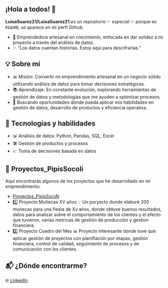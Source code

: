 ## ¡Hola a todos! 👋

**LuisaSuarez21/LuisaSuarez21** es un repositorio ✨ _especial_ ✨ porque es `README.md` aparece en mi perfl Github.

- 🎨 Emprendedora artesanal en crecimiento, enfocada en dar solidez a mi proyecto a través del análisis de datos.
- ✨ "Los datos cuentan historias. Estoy aquí para descifrarlas."

## 💡 Sobre mí
- 📊 Misión: Convertir mi emprendimiento artesanal en un negocio sólido utilizando análisis de datos para tomar decisiones estratégicas. 
- 📚 Aprendizaje: En constante evolución, explorando herramientas de gestión de datos y metodologías que me ayuden a optimizar procesos.
- 🚀 Buscando oportunidades donde pueda aplicar mis habilidades en gestión de datos, desarrollo de productos y eficiencia operativa.

## 🔧 Tecnologías y habilidades
- 📊 Análisis de datos: Python, Pandas, SQL, Excel
- 🛠️ Gestión de productos y procesos
- 📈 Toma de decisiones basada en datos

## 📂 Proyectos_PipisSocoli
Aquí encontrarás algunos de los proyectos que he desarrollado en mi emprendimiento:
- [Proyectos_PipisSociAl](https://github.com/LuisaSuarez21/Proyectos_PipisSociAl)
- 1️⃣ Proyecto Muñecas XV años 💡 Un poryecto donde elaboré 200 muñecas para una fiesta de Xv años, donde obtuve buenos resultados, datos para analizar sobre el comportamiento de los clientes y el efecto que tuvieron, varias metricas de gestión de producción y gestion financiera.
- 2️⃣ Proyecto Cuadro del Mes 📊 Proyecto interesante donde tuve que aplicar gestión de proyectos con planifiación por etapas, gestión financiera, control de calidad, seguimiento de procesos y de comunicación con los clientes.

## 📬 ¿Dónde encontrarme?
🌐 [LinkedIn](https://www.linkedin.com/in/luisa-velia-suárez-ramírez-4a2a36367)

